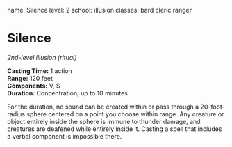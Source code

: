 name: Silence
level: 2
school: illusion
classes: bard
         cleric
         ranger

# Silence 
_2nd-level illusion (ritual)_ 

**Casting Time:** 1 action    
**Range:** 120 feet    
**Components:** V, S    
**Duration:** Concentration, up to 10 minutes 

For the duration, no sound can be created within or pass through a 20-foot-radius sphere centered on a point you choose within range. Any creature or object entirely inside the sphere is immune to thunder damage, and creatures are deafened while entirely inside it. Casting a spell that includes a verbal component is impossible there.